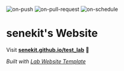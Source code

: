 
  ![on-push](../../actions/workflows/on-push.yaml/badge.svg)
  ![on-pull-request](../../actions/workflows/on-pull-request.yaml/badge.svg)
  ![on-schedule](../../actions/workflows/on-schedule.yaml/badge.svg)

  # senekit's Website

  Visit **[senekit.github.io/test_lab](https://senekit.github.io/test_lab)** 🚀

  _Built with [Lab Website Template](https://greene-lab.gitbook.io/lab-website-template-docs)_
